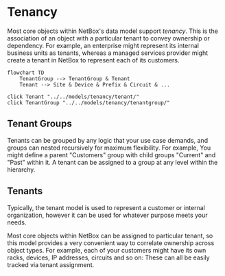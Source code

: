 # Tenancy

Most core objects within NetBox's data model support _tenancy_. This is the association of an object with a particular tenant to convey ownership or dependency. For example, an enterprise might represent its internal business units as tenants, whereas a managed services provider might create a tenant in NetBox to represent each of its customers.

```mermaid
flowchart TD
    TenantGroup --> TenantGroup & Tenant
    Tenant --> Site & Device & Prefix & Circuit & ...

click Tenant "../../models/tenancy/tenant/"
click TenantGroup "../../models/tenancy/tenantgroup/"
```

## Tenant Groups

Tenants can be grouped by any logic that your use case demands, and groups can nested recursively for maximum flexibility. For example, You might define a parent "Customers" group with child groups "Current" and "Past" within it. A tenant can be assigned to a group at any level within the hierarchy.

## Tenants

Typically, the tenant model is used to represent a customer or internal organization, however it can be used for whatever purpose meets your needs.

Most core objects within NetBox can be assigned to particular tenant, so this model provides a very convenient way to correlate ownership across object types. For example, each of your customers might have its own racks, devices, IP addresses, circuits and so on: These can all be easily tracked via tenant assignment.
